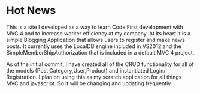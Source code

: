 Hot News
==============
This is a site I developed as a way to learn Code First development with MVC 4  and to increase worker efficiency at my company.
At its heart it is a simple Blogging Application that allows users to register and make news posts.
It currently uses the LocalDB engine included in VS2012 and the SimpleMemberShipAuthorization that is included in a default MVC 4 project.

As of the initial commit, I have created all of the CRUD functionality for all of the models (Post,Category,User,Product) and instantiated Login/ Registration.
I plan on using this as my scratch application for all things MVC and javascript. So it will be changing and updating frequently.